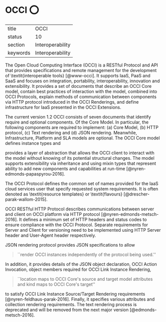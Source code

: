 # OCCI :o:


|          |                  |
| -------- | ---------------- |
| title    | OCCI             | 
| status   | 10               |
| section  | Interoperability |
| keywords | Interoperability |



The Open Cloud Computing Interface (OCCI) is a RESTful Protocol and
API that provides specifications and remote management for the
development of \textit{interoperable tools} [@www-occi]. It
supports IaaS, PaaS and SaaS and focuses on integration, portability,
interoperability, innovation and extensibility. It provides a set of
documents that describe an OCCI Core model, contain best practices of
interaction with the model, combined into OCCI Protocols, explain
methods of communication between components via HTTP protocol
introduced in the OCCI Renderings, and define infrastructure for IaaS
presented in the OCCI Extensions.

The current version 1.2 OCCI consists of seven documents that identify
require and optional components. Of the Core Model.  In particular,
the following components are required to implement: (a) Core Model,
(b) HTTP protocol, (c) Text rendering and (d) JSON
rendering. Meanwhile, Infrastructure, Platform and SLA models are
optional.  The OCCI Core model defines instance types and

provides a layer of abstraction that allows the OCCI client to
interact with the model without knowing of its potential structural
changes. The model supports extensibility via inheritance and using
mixin types that represent ability to add new components and
capabilities at run-time [@nyren-edmonds-papaspyrou-2016].

The OCCI Protocol defines the common set of names provided for the
IaaS cloud services user that specify requested system
requirements. It is often denoted as \textit{resource templates} or
\textit{flavours} [@drescher-parak-wallom-2015].

OCCI RESTful HTTP Protocol describes communications between server and
client on OCCI platform via HTTP protocol
[@nyren-edmonds-metsch-2016]. It defines a minimum set of HTTP
headers and status codes to ensure compliance with the OCCI
Protocol. Separate requirements for Server and Client for versioning
need to be implemented using HTTP Server header and User-Agent header
respectively.

JSON rendering protocol provides JSON specifications to allow

>

> ``render OCCI instances independently of the protocol being used.''


In
addition, it provides details of the JSON object declaration, OCCI
Action Invocation, object members required for OCCI Link Instance
Rendering,

> ``location maps to OCCI Core's source and target model attributes
> and kind maps to OCCI Core's target''

to satisfy OCCI Link
Instance Source/Target Rendering requirements
[@nyren-feldhaus-parak-2016].  Finally, it specifies various
attributes and collection rendering requirements.  The text rendering
process is deprecated and will be removed from the next major version
[@edmonds-metsch-2016].


   
